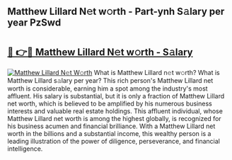## Matthew Lillard N𝚎t w𝚘rth - Part-ynh S𝚊lary per year PzSwd

# <h2><a href="http://gc3davv.nevu.top/?p=Matthew+Lillard">🔗 👉🔴 Matthew Lillard N𝚎t w𝚘rth - S𝚊lary</a></h2>

[![Matthew Lillard N𝚎t W𝚘rth](https://i.imgur.com/Oavwk0R.jpeg)](http://gc3davv.nevu.top/?p=Matthew+Lillard)
What is Matthew Lillard n𝚎t w𝚘rth? What is Matthew Lillard s𝚊lary per year?
This rich person's Matthew Lillard net worth is considerable, earning him a spot among the industry's most affluent. His salary is substantial, but it is only a fraction of Matthew Lillard net worth, which is believed to be amplified by his numerous business interests and valuable real estate holdings. This affluent individual, whose Matthew Lillard net worth is among the highest globally, is recognized for his business acumen and financial brilliance. With a Matthew Lillard net worth in the billions and a substantial income, this wealthy person is a leading illustration of the power of diligence, perseverance, and financial intelligence.
